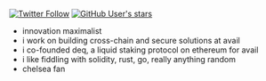 [![Twitter Follow](https://img.shields.io/twitter/follow/qedk_?style=social)](https://twitter.com/intent/follow?screen_name=qedk_) [![GitHub User's stars](https://img.shields.io/github/stars/QEDK?affiliations=OWNER%2CCOLLABORATOR%2CORGANIZATION_MEMBER&style=social)](https://github.com/QEDK?tab=stars)

- innovation maximalist
- i work on building cross-chain and secure solutions at avail
- i co-founded deq, a liquid staking protocol on ethereum for avail
- i like fiddling with solidity, rust, go, really anything random
- chelsea fan
